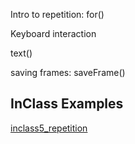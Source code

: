 
Intro to repetition: for()

Keyboard interaction

text()

saving frames: saveFrame()

## InClass Examples

[inclass5_repetition](https://github.com/cerenkayalar/VCDS2105-ICM/tree/master/inclass/inclass5_repetition)



